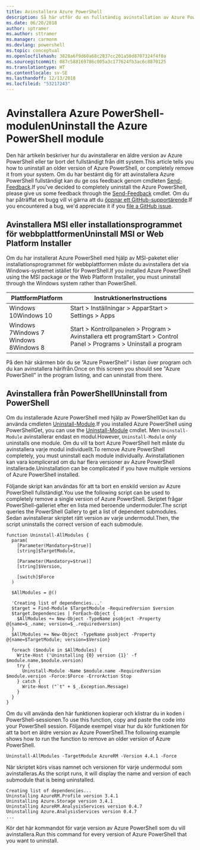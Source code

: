```yaml
---
title: Avinstallera Azure PowerShell
description: Så här utför du en fullständig avinstallation av Azure PowerShell
ms.date: 06/20/2018
author: sptramer
ms.author: sttramer
ms.manager: carmonm
ms.devlang: powershell
ms.topic: conceptual
ms.openlocfilehash: 3828a6f9d60a68c2837cc201a50d8707324f4f0a
ms.sourcegitcommit: 087c588169786c005a3c177624fb3ac6c8870125
ms.translationtype: HT
ms.contentlocale: sv-SE
ms.lasthandoff: 12/13/2018
ms.locfileid: "53217243"
---
```

# <a name="uninstall-the-azure-powershell-module"></a><span data-ttu-id="62cad-103">Avinstallera Azure PowerShell-modulen</span><span class="sxs-lookup"><span data-stu-id="62cad-103">Uninstall the Azure PowerShell module</span></span>

<span data-ttu-id="62cad-104">Den här artikeln beskriver hur du avinstallerar en äldre version av Azure PowerShell eller tar bort det fullständigt från ditt system.</span><span class="sxs-lookup"><span data-stu-id="62cad-104">This article tells you how to uninstall an older version of Azure PowerShell, or completely remove it from your system.</span></span> <span data-ttu-id="62cad-105">Om du har bestämt dig för att avinstallera Azure PowerShell fullständigt kan du ge oss feedback genom cmdleten [Send-Feedback](/powershell/module/azurerm.profile/send-feedback).</span><span class="sxs-lookup"><span data-stu-id="62cad-105">If you've decided to completely uninstall the Azure PowerShell, please give us some feedback through the [Send-Feedback](/powershell/module/azurerm.profile/send-feedback) cmdlet.</span></span>
<span data-ttu-id="62cad-106">Om du har påträffat en bugg vill vi gärna att du [öppnar ett GitHub-supportärende](https://github.com/azure/azure-powershell/issues).</span><span class="sxs-lookup"><span data-stu-id="62cad-106">If you encountered a bug, we'd appreciate it if you [file a GitHub issue](https://github.com/azure/azure-powershell/issues).</span></span>

## <a name="uninstall-msi-or-web-platform-installer"></a><span data-ttu-id="62cad-107">Avinstallera MSI eller installationsprogrammet för webbplattformen</span><span class="sxs-lookup"><span data-stu-id="62cad-107">Uninstall MSI or Web Platform Installer</span></span>

<span data-ttu-id="62cad-108">Om du har installerat Azure PowerShell med hjälp av MSI-paketet eller installationsprogrammet för webbplattformen måste du avinstallera det via Windows-systemet istället för PowerShell.</span><span class="sxs-lookup"><span data-stu-id="62cad-108">If you installed Azure PowerShell using the MSI package or the Web Platform Installer, you must uninstall through the Windows system rather than PowerShell.</span></span>

| <span data-ttu-id="62cad-109">Plattform</span><span class="sxs-lookup"><span data-stu-id="62cad-109">Platform</span></span> | <span data-ttu-id="62cad-110">Instruktioner</span><span class="sxs-lookup"><span data-stu-id="62cad-110">Instructions</span></span> |
|----------|--------------|
| <span data-ttu-id="62cad-111">Windows 10</span><span class="sxs-lookup"><span data-stu-id="62cad-111">Windows 10</span></span> | <span data-ttu-id="62cad-112">Start > Inställningar > Appar</span><span class="sxs-lookup"><span data-stu-id="62cad-112">Start > Settings > Apps</span></span> |
| <span data-ttu-id="62cad-113">Windows 7</span><span class="sxs-lookup"><span data-stu-id="62cad-113">Windows 7</span></span> </br><span data-ttu-id="62cad-114">Windows 8</span><span class="sxs-lookup"><span data-stu-id="62cad-114">Windows 8</span></span> | <span data-ttu-id="62cad-115">Start > Kontrollpanelen > Program > Avinstallera ett program</span><span class="sxs-lookup"><span data-stu-id="62cad-115">Start > Control Panel > Programs > Uninstall a program</span></span> |

<span data-ttu-id="62cad-116">På den här skärmen bör du se ”Azure PowerShell” i listan över program och du kan avinstallera härifrån.</span><span class="sxs-lookup"><span data-stu-id="62cad-116">Once on this screen you should see "Azure PowerShell" in the program listing, and can uninstall from there.</span></span>

## <a name="uninstall-from-powershell"></a><span data-ttu-id="62cad-117">Avinstallera från PowerShell</span><span class="sxs-lookup"><span data-stu-id="62cad-117">Uninstall from PowerShell</span></span>

<span data-ttu-id="62cad-118">Om du installerade Azure PowerShell med hjälp av PowerShellGet kan du använda cmdleten [Uninstall-Module](/powershell/module/powershellget/uninstall-module).</span><span class="sxs-lookup"><span data-stu-id="62cad-118">If you installed Azure PowerShell using PowerShellGet, you can use the [Uninstall-Module](/powershell/module/powershellget/uninstall-module) cmdlet.</span></span> <span data-ttu-id="62cad-119">Men `Uninstall-Module` avinstallerar endast en modul.</span><span class="sxs-lookup"><span data-stu-id="62cad-119">However, `Uninstall-Module` only uninstalls one module.</span></span> <span data-ttu-id="62cad-120">Om du vill ta bort Azure PowerShell helt måste du avinstallera varje modul individuellt.</span><span class="sxs-lookup"><span data-stu-id="62cad-120">To remove Azure PowerShell completely, you must uninstall each module individually.</span></span> <span data-ttu-id="62cad-121">Avinstallationen kan vara komplicerad om du har flera versioner av Azure PowerShell installerade.</span><span class="sxs-lookup"><span data-stu-id="62cad-121">Uninstallation can be complicated if you have multiple versions of Azure PowerShell installed.</span></span>

<span data-ttu-id="62cad-122">Följande skript kan användas för att ta bort en enskild version av Azure PowerShell fullständigt.</span><span class="sxs-lookup"><span data-stu-id="62cad-122">You use the following script can be used to completely remove a single version of Azure PowerShell.</span></span> <span data-ttu-id="62cad-123">Skriptet frågar PowerShell-galleriet efter en lista med beroende undermoduler.</span><span class="sxs-lookup"><span data-stu-id="62cad-123">The script queries the PowerShell Gallery to get a list of dependent submodules.</span></span> <span data-ttu-id="62cad-124">Sedan avinstallerar skriptet rätt version av varje undermodul.</span><span class="sxs-lookup"><span data-stu-id="62cad-124">Then, the script uninstalls the correct version of each submodule.</span></span>

```powershell-interactive
function Uninstall-AllModules {
  param(
    [Parameter(Mandatory=$true)]
    [string]$TargetModule,

    [Parameter(Mandatory=$true)]
    [string]$Version,

    [switch]$Force
  )

  $AllModules = @()

  'Creating list of dependencies...'
  $target = Find-Module $TargetModule -RequiredVersion $version
  $target.Dependencies | ForEach-Object {
    $AllModules += New-Object -TypeName psobject -Property @{name=$_.name; version=$_.requiredversion}
  }
  $AllModules += New-Object -TypeName psobject -Property @{name=$TargetModule; version=$Version}

  foreach ($module in $AllModules) {
    Write-Host ('Uninstalling {0} version {1}' -f $module.name,$module.version)
    try {
      Uninstall-Module -Name $module.name -RequiredVersion $module.version -Force:$Force -ErrorAction Stop
    } catch {
      Write-Host ("`t" + $_.Exception.Message)
    }
  }
}
```

<span data-ttu-id="62cad-125">Om du vill använda den här funktionen kopierar och klistrar du in koden i PowerShell-sessionen.</span><span class="sxs-lookup"><span data-stu-id="62cad-125">To use this function, copy and paste the code into your PowerShell session.</span></span> <span data-ttu-id="62cad-126">Följande exempel visar hur du kör funktionen för att ta bort en äldre version av Azure PowerShell.</span><span class="sxs-lookup"><span data-stu-id="62cad-126">The following example shows how to run the function to remove an older version of Azure PowerShell.</span></span>

```powershell-interactive
Uninstall-AllModules -TargetModule AzureRM -Version 4.4.1 -Force
```

<span data-ttu-id="62cad-127">När skriptet körs visas namnet och versionen för varje undermodul som avinstalleras.</span><span class="sxs-lookup"><span data-stu-id="62cad-127">As the script runs, it will display the name and version of each submodule that is being uninstalled.</span></span>

```output
Creating list of dependencies...
Uninstalling AzureRM.Profile version 3.4.1
Uninstalling Azure.Storage version 3.4.1
Uninstalling AzureRM.AnalysisServices version 0.4.7
Uninstalling Azure.AnalysisServices version 0.4.7
...
```

<span data-ttu-id="62cad-128">Kör det här kommandot för varje version av Azure PowerShell som du vill avinstallera.</span><span class="sxs-lookup"><span data-stu-id="62cad-128">Run this command for every version of Azure PowerShell that you want to uninstall.</span></span>